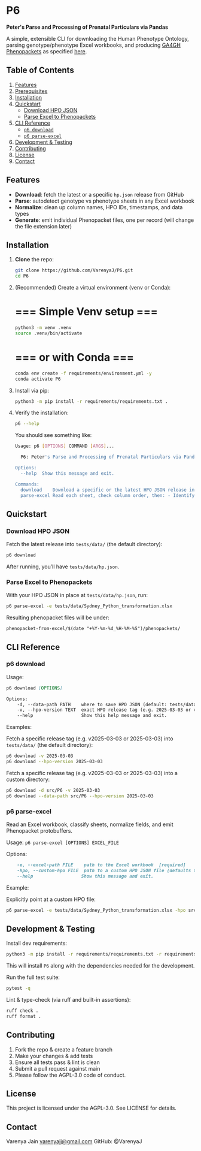 # P6
**Peter's Parse and Processing of Prenatal Particulars via Pandas**

A simple, extensible CLI for downloading the Human Phenotype Ontology, parsing genotype/phenotype Excel workbooks, and producing [GA4GH Phenopackets](https://phenopacket-schema.readthedocs.io/en/latest/schema.html#version-2-0) as specified [here](https://phenopacket-schema.readthedocs.io/_/downloads/en/stable/pdf/).

## Table of Contents

1. [Features](#features)  
2. [Prerequisites](#prerequisites)  
3. [Installation](#installation)  
4. [Quickstart](#quickstart)  
   - [Download HPO JSON](#download-hpo-json)  
   - [Parse Excel to Phenopackets](#parse-excel-to-phenopackets)  
5. [CLI Reference](#cli-reference)  
   - [`p6 download`](#p6-download)  
   - [`p6 parse-excel`](#p6-parse-excel)  
6. [Development & Testing](#development--testing)  
7. [Contributing](#contributing)  
8. [License](#license)  
9. [Contact](#contact)

## Features

- **Download**: fetch the latest or a specific `hp.json` release from GitHub  
- **Parse**: autodetect genotype vs phenotype sheets in any Excel workbook  
- **Normalize**: clean up column names, HPO IDs, timestamps, and data types  
- **Generate**: emit individual Phenopacket files, one per record (will change the file extension later)

## Installation

1.  **Clone** the repo:  
    ```bash
    git clone https://github.com/VarenyaJ/P6.git
    cd P6
    ```

2.  (Recommended) Create a virtual environment (venv or Conda):
    # === Simple Venv setup ===
    ```bash
    python3 -m venv .venv
    source .venv/bin/activate
    ```
    # === or with Conda ===
    ```bash
    conda env create -f requirements/environment.yml -y
    conda activate P6
    ```

3.  Install via pip:
    ```bash
    python3 -m pip install -r requirements/requirements.txt .
    ```

4.  Verify the installation:
    ```bash
    p6 --help
    ```
    
    You should see something like:
    ```bash
    Usage: p6 [OPTIONS] COMMAND [ARGS]...
    
      P6: Peter's Parse and Processing of Prenatal Particulars via Pandas.
    
    Options:
      --help  Show this message and exit.
    
    Commands:
      download    Download a specific or the latest HPO JSON release into...
      parse-excel Read each sheet, check column order, then: - Identify as a...
    ```

## Quickstart

### Download HPO JSON

Fetch the latest release into `tests/data/` (the default directory):
```bash
p6 download
```

After running, you’ll have `tests/data/hp.json`.


### Parse Excel to Phenopackets

With your HPO JSON in place at `tests/data/hp.json`, run:
```bash
p6 parse-excel -e tests/data/Sydney_Python_transformation.xlsx
```

Resulting phenopacket files will be under:
```plaintext
phenopacket-from-excel/$(date "+%Y-%m-%d_%H-%M-%S")/phenopackets/
```

## CLI Reference

### p6 download

Usage:
```markdown
p6 download [OPTIONS]

Options:
    -d, --data-path PATH    where to save HPO JSON (default: tests/data)
    -v, --hpo-version TEXT  exact HPO release tag (e.g. 2025-03-03 or v2025-03-03)
    --help                  Show this help message and exit.
```

Examples:

Fetch a specific release tag (e.g. v2025-03-03 or 2025-03-03) into `tests/data/` (the default directory):
```bash
p6 download -v 2025-03-03
p6 download --hpo-version 2025-03-03
```

Fetch a specific release tag (e.g. v2025-03-03 or 2025-03-03) into a custom directory:
```bash
p6 download -d src/P6 -v 2025-03-03
p6 download --data-path src/P6 --hpo-version 2025-03-03
```

### p6 parse-excel

Read an Excel workbook, classify sheets, normalize fields, and emit Phenopacket protobuffers.

Usage: `p6 parse-excel [OPTIONS] EXCEL_FILE`

Options:
```markdown
    -e, --excel-path FILE    path to the Excel workbook  [required]
    -hpo, --custom-hpo FILE  path to a custom HPO JSON file (defaults to `tests/data/hp.json`)
    --help                  Show this message and exit.
```

Example:

Explicitly point at a custom HPO file:
```bash
p6 parse-excel -e tests/data/Sydney_Python_transformation.xlsx -hpo src/P6/hp.json
```

## Development & Testing

Install dev requirements:
```bash
python3 -m pip install -r requirements/requirements.txt -r requirements/requirements_test.txt .
```
This will install `P6` along with the dependencies needed for the development.

Run the full test suite:
```bash
pytest -q
```

Lint & type-check (via ruff and built-in assertions):
```bash
ruff check .
ruff format .
```

## Contributing

1. Fork the repo & create a feature branch
2. Make your changes & add tests
3. Ensure all tests pass & lint is clean
4. Submit a pull request against main
5. Please follow the AGPL-3.0 code of conduct.

## License

This project is licensed under the AGPL-3.0. See LICENSE for details.

## Contact

Varenya Jain
varenyajj@gmail.com
GitHub: @VarenyaJ
